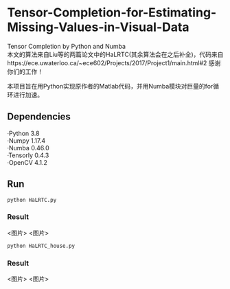 # Tensor-Completion-for-Estimating-Missing-Values-in-Visual-Data
Tensor Completion by Python and Numba<br>
本文的算法来自Liu等的两篇论文中的HaLRTC(其余算法会在之后补全)，代码来自https://ece.uwaterloo.ca/~ece602/Projects/2017/Project1/main.html#2 感谢你们的工作！<br>

本项目旨在用Python实现原作者的Matlab代码，并用Numba模块对巨量的for循环进行加速。<br>

## Dependencies
·Python 3.8<br>
·Numpy 1.17.4<br>
·Numba 0.46.0<br>
·Tensorly 0.4.3<br>
·OpenCV 4.1.2<br>

## Run
```shell
python HaLRTC.py
```
### Result
<图片>
<图片>

```shell
python HaLRTC_house.py
```
### Result
<图片>
<图片>
